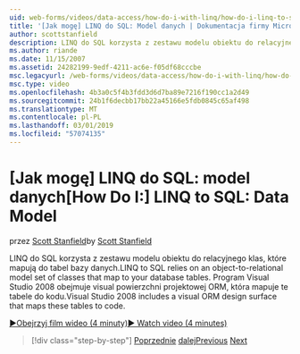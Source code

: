 ```yaml
---
uid: web-forms/videos/data-access/how-do-i-with-linq/how-do-i-linq-to-sql-data-model
title: '[Jak mogę] LINQ do SQL: Model danych | Dokumentacja firmy Microsoft'
author: scottstanfield
description: LINQ do SQL korzysta z zestawu modelu obiektu do relacyjnego klas, które mapują do tabel bazy danych. Program Visual Studio 2008 obejmuje visual powierzchni projektowej ORM...
ms.author: riande
ms.date: 11/15/2007
ms.assetid: 24282199-9edf-4211-ac6e-f05df68cccbe
msc.legacyurl: /web-forms/videos/data-access/how-do-i-with-linq/how-do-i-linq-to-sql-data-model
msc.type: video
ms.openlocfilehash: 4b3a0c5f4b3fdd3d6d7ba89e7216f190cc1a2d49
ms.sourcegitcommit: 24b1f6decbb17bb22a45166e5fdb0845c65af498
ms.translationtype: MT
ms.contentlocale: pl-PL
ms.lasthandoff: 03/01/2019
ms.locfileid: "57074135"
---
```

<a name="how-do-i-linq-to-sql-data-model"></a><span data-ttu-id="02bd5-104">[Jak mogę] LINQ do SQL: model danych</span><span class="sxs-lookup"><span data-stu-id="02bd5-104">[How Do I:] LINQ to SQL: Data Model</span></span>
====================
<span data-ttu-id="02bd5-105">przez [Scott Stanfield](https://github.com/scottstanfield)</span><span class="sxs-lookup"><span data-stu-id="02bd5-105">by [Scott Stanfield](https://github.com/scottstanfield)</span></span>

<span data-ttu-id="02bd5-106">LINQ do SQL korzysta z zestawu modelu obiektu do relacyjnego klas, które mapują do tabel bazy danych.</span><span class="sxs-lookup"><span data-stu-id="02bd5-106">LINQ to SQL relies on an object-to-relational model set of classes that map to your database tables.</span></span> <span data-ttu-id="02bd5-107">Program Visual Studio 2008 obejmuje visual powierzchni projektowej ORM, która mapuje te tabele do kodu.</span><span class="sxs-lookup"><span data-stu-id="02bd5-107">Visual Studio 2008 includes a visual ORM design surface that maps these tables to code.</span></span>

[<span data-ttu-id="02bd5-108">&#9654;Obejrzyj film wideo (4 minuty)</span><span class="sxs-lookup"><span data-stu-id="02bd5-108">&#9654; Watch video (4 minutes)</span></span>](https://channel9.msdn.com/Blogs/ASP-NET-Site-Videos/how-do-i-linq-to-sql-data-model)

> [!div class="step-by-step"]
> <span data-ttu-id="02bd5-109">[Poprzednie](how-do-i-linq-to-sql-overview.md)
> [dalej](how-do-i-linq-to-sql-querying-the-database.md)</span><span class="sxs-lookup"><span data-stu-id="02bd5-109">[Previous](how-do-i-linq-to-sql-overview.md)
[Next](how-do-i-linq-to-sql-querying-the-database.md)</span></span>

